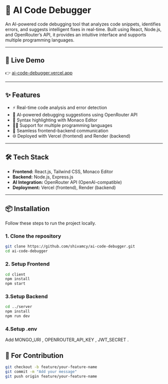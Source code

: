 # 🧠 AI Code Debugger

An AI-powered code debugging tool that analyzes code snippets, identifies errors, and suggests intelligent fixes in real-time. Built using React, Node.js, and OpenRouter’s API, it provides an intuitive interface and supports multiple programming languages.

---

## 🚀 Live Demo

👉 [ai-code-debugger.vercel.app](https://ai-code-debugger-amber.vercel.app/)

---

## ✨ Features

- ⚡ Real-time code analysis and error detection
- 🧠 AI-powered debugging suggestions using OpenRouter API
- 🧾 Syntax highlighting with Monaco Editor
- 🧑‍💻 Support for multiple programming languages
- 🔄 Seamless frontend-backend communication
- 🌐 Deployed with Vercel (frontend) and Render (backend)

---

## 🛠 Tech Stack

- **Frontend:** React.js, Tailwind CSS, Monaco Editor  
- **Backend:** Node.js, Express.js  
- **AI Integration:** OpenRouter API (OpenAI-compatible)  
- **Deployment:** Vercel (frontend), Render (backend)

---

## 📦 Installation

Follow these steps to run the project locally.

### 1. Clone the repository
```bash
git clone https://github.com/shivamcy/ai-code-debugger.git
cd ai-code-debugger
```
### 2. Setup Frontend
```bash
cd client
npm install
npm start
```
### 3.Setup Backend
```bash
cd ../server
npm install
npm run dev
```
### 4.Setup .env
Add MONGO_URI , OPENROUTER_API_KEY , JWT_SECRET .


## 🤝 For Contribution
```bash
git checkout -b feature/your-feature-name
git commit -m "Add your message"
git push origin feature/your-feature-name
```






